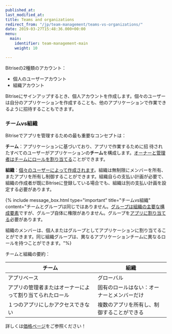 ```yaml
---
published_at:
last_modified_at:
title: Teams and organizations
redirect_from: "/jp/team-management/teams-vs-organizations/"
date: 2019-03-27T15:48:36.000+00:00
menu:
  main:
    identifier: team-management-main
    weight: 10

---
```

Bitriseの2種類のアカウント：

* 個人のユーザーアカウント
* 組織アカウント

Bitriseにサインアップするとき、個人アカウントを作成します。個々のユーザーは自分のアプリケーションを作成することも、他のアプリケーションで作業できるように招待することもできます。

### チームvs組織

Bitriseでアプリを管理するための最も重要なコンセプトは：

**チーム**：アプリケーションに基づいており、アプリで作業するために招 待されたすべてのユーザーがアプリケーションの**チーム**を構成します。[オーナーと管理者はチームにロールを割り当てる](/jp/team-management/user-roles-on-app-teams/)ことができます。

**組織**：[個々のユーザーによって作成されます](/jp/team-management/organizations/creating-org/)。組織は無制限にメンバーを所有、またアプリを所有し制御することができます。組織自らの支払い計画が必要で、組織の作成者が既にBitriseに登録している場合でも、組織は別の支払い計画を設定する必要があります。

{% include message_box.html type="important" title="チームvs組織" content="チームとグループは同じではありません。[グループは組織の主要な構成要素](/jp/team-management/organizations/members-organizations/)ですが、グループ自体に権限がありません。グループを[アプリに割り当てる](/jp/team-management/organizations/managing-apps/#assigning-groups-to-apps)必要があります。

組織のメンバーは、個人またはグループとしてアプリケーションに割り当てることができます。同じ組織グループは、異なるアプリケーションチームに異なるロールを持つことができます。"%}

チームと組織の要約：

| チーム | 組織 |
| --- | --- |
| アプリベース | グローバル |
| アプリの管理者またはオーナーによって割り当てられたロール | 固有のロールはない：オーナーとメンバーだけ |
| １つのアプリにしかアクセスできない| 複数のアプリを所有し、制御することができる |

詳しくは[価格ページ](https://www.bitrise.io/pricing/)をご参照ください！
